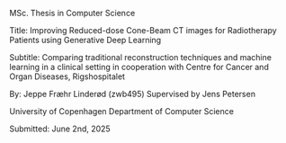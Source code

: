 MSc. Thesis in Computer Science

Title: Improving Reduced-dose Cone-Beam CT images for Radiotherapy Patients using Generative Deep Learning

Subtitle: Comparing traditional reconstruction techniques and machine learning in a clinical setting in cooperation with Centre for Cancer and Organ Diseases, Rigshospitalet

By: Jeppe Fræhr Linderød (zwb495)
Supervised by Jens Petersen

University of Copenhagen
Department of Computer Science

Submitted: June 2nd, 2025

